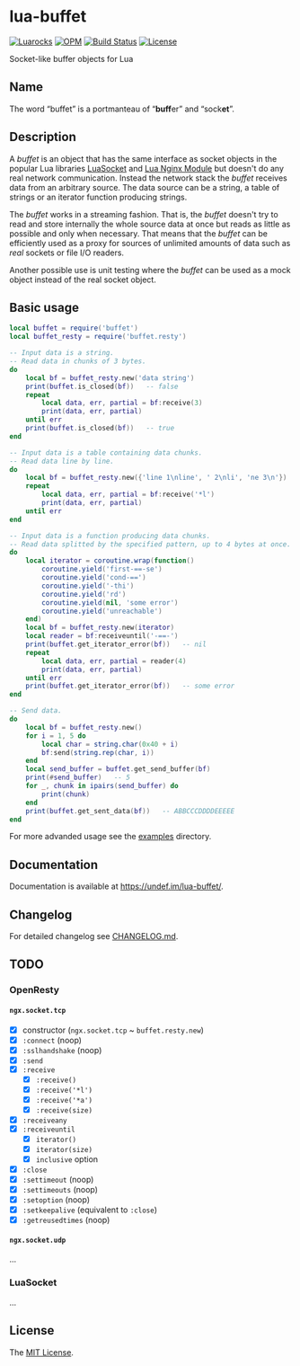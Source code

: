# lua-buffet

[![Luarocks](https://img.shields.io/luarocks/v/undef/lua-buffet?color=blue)](https://luarocks.org/modules/undef/lua-buffet)
[![OPM](https://img.shields.io/opm/v/un-def/lua-buffet?color=blue)](https://opm.openresty.org/package/un-def/lua-buffet/)
[![Build Status](https://img.shields.io/travis/un-def/lua-buffet)](https://travis-ci.org/un-def/lua-buffet)
[![License](https://img.shields.io/github/license/un-def/lua-buffet)][license]

Socket-like buffer objects for Lua

## Name

The word “buffet” is a portmanteau of “**buff**er” and “sock**et**”.

## Description

A _buffet_ is an object that has the same interface as socket objects in the popular Lua libraries [LuaSocket](http://w3.impa.br/~diego/software/luasocket/) and [Lua Nginx Module](https://github.com/openresty/lua-nginx-module) but doesn't do any real network communication. Instead the network stack the _buffet_ receives data from an arbitrary source. The data source can be a string, a table of strings or an iterator function producing strings.

The _buffet_ works in a streaming fashion. That is, the _buffet_ doesn't try to read and store internally the whole source data at once but reads as little as possible and only when necessary. That means that the _buffet_ can be efficiently used as a proxy for sources of unlimited amounts of data such as _real_ sockets or file I/O readers.

Another possible use is unit testing where the _buffet_ can be used as a mock object instead of the real socket object.

## Basic usage

```lua
local buffet = require('buffet')
local buffet_resty = require('buffet.resty')

-- Input data is a string.
-- Read data in chunks of 3 bytes.
do
    local bf = buffet_resty.new('data string')
    print(buffet.is_closed(bf))   -- false
    repeat
        local data, err, partial = bf:receive(3)
        print(data, err, partial)
    until err
    print(buffet.is_closed(bf))   -- true
end

-- Input data is a table containing data chunks.
-- Read data line by line.
do
    local bf = buffet_resty.new({'line 1\nline', ' 2\nli', 'ne 3\n'})
    repeat
        local data, err, partial = bf:receive('*l')
        print(data, err, partial)
    until err
end

-- Input data is a function producing data chunks.
-- Read data splitted by the specified pattern, up to 4 bytes at once.
do
    local iterator = coroutine.wrap(function()
        coroutine.yield('first-==-se')
        coroutine.yield('cond-==')
        coroutine.yield('-thi')
        coroutine.yield('rd')
        coroutine.yield(nil, 'some error')
        coroutine.yield('unreachable')
    end)
    local bf = buffet_resty.new(iterator)
    local reader = bf:receiveuntil('-==-')
    print(buffet.get_iterator_error(bf))   -- nil
    repeat
        local data, err, partial = reader(4)
        print(data, err, partial)
    until err
    print(buffet.get_iterator_error(bf))   -- some error
end

-- Send data.
do
    local bf = buffet_resty.new()
    for i = 1, 5 do
        local char = string.char(0x40 + i)
        bf:send(string.rep(char, i))
    end
    local send_buffer = buffet.get_send_buffer(bf)
    print(#send_buffer)   -- 5
    for _, chunk in ipairs(send_buffer) do
        print(chunk)
    end
    print(buffet.get_sent_data(bf))   -- ABBCCCDDDDEEEEE
end
```

For more advanded usage see the [examples](https://github.com/un-def/lua-buffet/tree/master/examples) directory.

## Documentation

Documentation is available at https://undef.im/lua-buffet/.

## Changelog

For detailed changelog see [CHANGELOG.md](https://github.com/un-def/lua-buffet/blob/master/CHANGELOG.md).

## TODO

### OpenResty

#### `ngx.socket.tcp`

  * [x] constructor (`ngx.socket.tcp` ~ `buffet.resty.new`)
  * [x] `:connect` (noop)
  * [x] `:sslhandshake` (noop)
  * [x] `:send`
  * [x] `:receive`
    * [x] `:receive()`
    * [x] `:receive('*l')`
    * [x] `:receive('*a')`
    * [x] `:receive(size)`
  * [x] `:receiveany`
  * [x] `:receiveuntil`
    * [x] `iterator()`
    * [x] `iterator(size)`
    * [x] `inclusive` option
  * [x] `:close`
  * [x] `:settimeout` (noop)
  * [x] `:settimeouts` (noop)
  * [x] `:setoption` (noop)
  * [x] `:setkeepalive` (equivalent to `:close`)
  * [x] `:getreusedtimes` (noop)

#### `ngx.socket.udp`

...

### LuaSocket

...

## License

The [MIT License][license].


[license]: https://github.com/un-def/lua-buffet/blob/master/LICENSE
